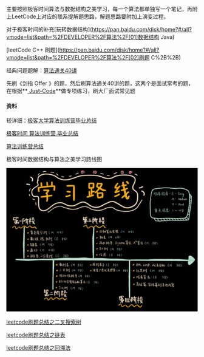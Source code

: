 主要按照极客时间算法与数据结构之美学习，每一个算法都单独写一个笔记，再附上LeetCode上对应的联系提解题思路，解题思路要附加上演变过程。



对于极客时间的补充[玩转数据结构](https://pan.baidu.com/disk/home?#/all?vmode=list&path=%2FDEVELOPER%2F算法%2F[01]数据结构 Java)

[leetCode C++ 刷题](https://pan.baidu.com/disk/home?#/all?vmode=list&path=%2FDEVELOPER%2F算法%2F[02]刷题 C%2B%2B)

经典问题题解：[算法通关40讲]([https://pan.baidu.com/disk/home?#/all?vmode=list&path=%2FDEVELOPER%2F%E7%AE%97%E6%B3%95%2F70-%E7%AE%97%E6%B3%95%E9%9D%A2%E8%AF%95%E9%80%9A%E5%85%B340%E8%AE%B2](https://pan.baidu.com/disk/home?#/all?vmode=list&path=%2FDEVELOPER%2F算法%2F70-算法面试通关40讲))



先刷《剑指 Offer 》的题，然后刷算法通关40讲的题，这两个是面试常考的题，在根据**[ Just-Code](https://github.com/YaxeZhang/Just-Code)**做专项练习，刷大厂面试常见题



#### 资料

较详细：[极客大学算法训练营毕业总结](https://blog.csdn.net/Miaoshuowen/article/details/103582532)

[极客时间 算法训练营 毕业总结](https://blog.csdn.net/leacock1991/article/details/103554929?utm_medium=distribute.pc_relevant.none-task-blog-BlogCommendFromMachineLearnPai2-1.nonecase&depth_1-utm_source=distribute.pc_relevant.none-task-blog-BlogCommendFromMachineLearnPai2-1.nonecase)

[算法训练营总结](https://blog.csdn.net/leacock1991/category_9538790.html)





极客时间数据结构与算法之美学习路线图

![img](images/README/54163f16e152f71b8f91d3fba652cf48.jpg)



[leetcode刷题总结之二叉搜索树](https://blog.csdn.net/qq_43152052/article/details/1039546130)

[leetcode刷题总结之链表](https://xiaoneng.blog.csdn.net/article/details/104007259)

[leetcode刷题总结之回溯法](https://blog.csdn.net/qq_43152052/article/details/103274637)